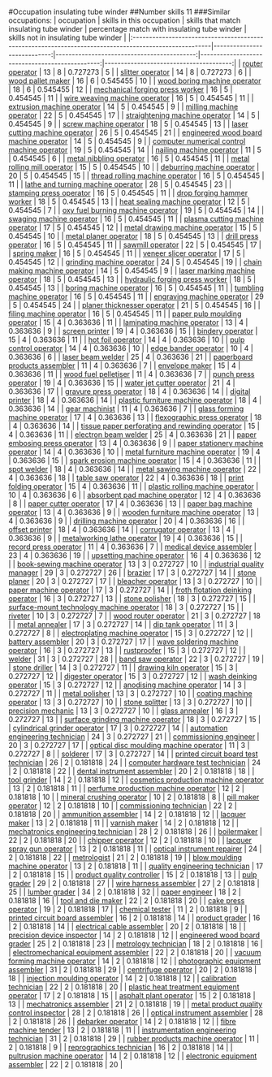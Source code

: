 #Occupation insulating tube winder
##Number skills 11
###Similar occupations:
| occupation                                                                                            |   skills in this occupation |   skills that match insulating tube winder |   percentage match with insulating tube winder |   skills not in insulating tube winder |
|:------------------------------------------------------------------------------------------------------|----------------------------:|-------------------------------------------:|-----------------------------------------------:|---------------------------------------:|
| [router operator](router_operator.md)                                                                 |                          13 |                                          8 |                                       0.727273 |                                      5 |
| [slitter operator](slitter_operator.md)                                                               |                          14 |                                          8 |                                       0.727273 |                                      6 |
| [wood pallet maker](wood_pallet_maker.md)                                                             |                          16 |                                          6 |                                       0.545455 |                                     10 |
| [wood boring machine operator](wood_boring_machine_operator.md)                                       |                          18 |                                          6 |                                       0.545455 |                                     12 |
| [mechanical forging press worker](mechanical_forging_press_worker.md)                                 |                          16 |                                          5 |                                       0.454545 |                                     11 |
| [wire weaving machine operator](wire_weaving_machine_operator.md)                                     |                          16 |                                          5 |                                       0.454545 |                                     11 |
| [extrusion machine operator](extrusion_machine_operator.md)                                           |                          14 |                                          5 |                                       0.454545 |                                      9 |
| [milling machine operator](milling_machine_operator.md)                                               |                          22 |                                          5 |                                       0.454545 |                                     17 |
| [straightening machine operator](straightening_machine_operator.md)                                   |                          14 |                                          5 |                                       0.454545 |                                      9 |
| [screw machine operator](screw_machine_operator.md)                                                   |                          18 |                                          5 |                                       0.454545 |                                     13 |
| [laser cutting machine operator](laser_cutting_machine_operator.md)                                   |                          26 |                                          5 |                                       0.454545 |                                     21 |
| [engineered wood board machine operator](engineered_wood_board_machine_operator.md)                   |                          14 |                                          5 |                                       0.454545 |                                      9 |
| [computer numerical control machine operator](computer_numerical_control_machine_operator.md)         |                          19 |                                          5 |                                       0.454545 |                                     14 |
| [nailing machine operator](nailing_machine_operator.md)                                               |                          11 |                                          5 |                                       0.454545 |                                      6 |
| [metal nibbling operator](metal_nibbling_operator.md)                                                 |                          16 |                                          5 |                                       0.454545 |                                     11 |
| [metal rolling mill operator](metal_rolling_mill_operator.md)                                         |                          15 |                                          5 |                                       0.454545 |                                     10 |
| [deburring machine operator](deburring_machine_operator.md)                                           |                          20 |                                          5 |                                       0.454545 |                                     15 |
| [thread rolling machine operator](thread_rolling_machine_operator.md)                                 |                          16 |                                          5 |                                       0.454545 |                                     11 |
| [lathe and turning machine operator](lathe_and_turning_machine_operator.md)                           |                          28 |                                          5 |                                       0.454545 |                                     23 |
| [stamping press operator](stamping_press_operator.md)                                                 |                          16 |                                          5 |                                       0.454545 |                                     11 |
| [drop forging hammer worker](drop_forging_hammer_worker.md)                                           |                          18 |                                          5 |                                       0.454545 |                                     13 |
| [heat sealing machine operator](heat_sealing_machine_operator.md)                                     |                          12 |                                          5 |                                       0.454545 |                                      7 |
| [oxy fuel burning machine operator](oxy_fuel_burning_machine_operator.md)                             |                          19 |                                          5 |                                       0.454545 |                                     14 |
| [swaging machine operator](swaging_machine_operator.md)                                               |                          16 |                                          5 |                                       0.454545 |                                     11 |
| [plasma cutting machine operator](plasma_cutting_machine_operator.md)                                 |                          17 |                                          5 |                                       0.454545 |                                     12 |
| [metal drawing machine operator](metal_drawing_machine_operator.md)                                   |                          15 |                                          5 |                                       0.454545 |                                     10 |
| [metal planer operator](metal_planer_operator.md)                                                     |                          18 |                                          5 |                                       0.454545 |                                     13 |
| [drill press operator](drill_press_operator.md)                                                       |                          16 |                                          5 |                                       0.454545 |                                     11 |
| [sawmill operator](sawmill_operator.md)                                                               |                          22 |                                          5 |                                       0.454545 |                                     17 |
| [spring maker](spring_maker.md)                                                                       |                          16 |                                          5 |                                       0.454545 |                                     11 |
| [veneer slicer operator](veneer_slicer_operator.md)                                                   |                          17 |                                          5 |                                       0.454545 |                                     12 |
| [grinding machine operator](grinding_machine_operator.md)                                             |                          24 |                                          5 |                                       0.454545 |                                     19 |
| [chain making machine operator](chain_making_machine_operator.md)                                     |                          14 |                                          5 |                                       0.454545 |                                      9 |
| [laser marking machine operator](laser_marking_machine_operator.md)                                   |                          18 |                                          5 |                                       0.454545 |                                     13 |
| [hydraulic forging press worker](hydraulic_forging_press_worker.md)                                   |                          18 |                                          5 |                                       0.454545 |                                     13 |
| [boring machine operator](boring_machine_operator.md)                                                 |                          16 |                                          5 |                                       0.454545 |                                     11 |
| [tumbling machine operator](tumbling_machine_operator.md)                                             |                          16 |                                          5 |                                       0.454545 |                                     11 |
| [engraving machine operator](engraving_machine_operator.md)                                           |                          29 |                                          5 |                                       0.454545 |                                     24 |
| [planer thicknesser operator](planer_thicknesser_operator.md)                                         |                          21 |                                          5 |                                       0.454545 |                                     16 |
| [filing machine operator](filing_machine_operator.md)                                                 |                          16 |                                          5 |                                       0.454545 |                                     11 |
| [paper pulp moulding operator](paper_pulp_moulding_operator.md)                                       |                          15 |                                          4 |                                       0.363636 |                                     11 |
| [laminating machine operator](laminating_machine_operator.md)                                         |                          13 |                                          4 |                                       0.363636 |                                      9 |
| [screen printer](screen_printer.md)                                                                   |                          19 |                                          4 |                                       0.363636 |                                     15 |
| [bindery operator](bindery_operator.md)                                                               |                          15 |                                          4 |                                       0.363636 |                                     11 |
| [hot foil operator](hot_foil_operator.md)                                                             |                          14 |                                          4 |                                       0.363636 |                                     10 |
| [pulp control operator](pulp_control_operator.md)                                                     |                          14 |                                          4 |                                       0.363636 |                                     10 |
| [edge bander operator](edge_bander_operator.md)                                                       |                          10 |                                          4 |                                       0.363636 |                                      6 |
| [laser beam welder](laser_beam_welder.md)                                                             |                          25 |                                          4 |                                       0.363636 |                                     21 |
| [paperboard products assembler](paperboard_products_assembler.md)                                     |                          11 |                                          4 |                                       0.363636 |                                      7 |
| [envelope maker](envelope_maker.md)                                                                   |                          15 |                                          4 |                                       0.363636 |                                     11 |
| [wood fuel pelletiser](wood_fuel_pelletiser.md)                                                       |                          11 |                                          4 |                                       0.363636 |                                      7 |
| [punch press operator](punch_press_operator.md)                                                       |                          19 |                                          4 |                                       0.363636 |                                     15 |
| [water jet cutter operator](water_jet_cutter_operator.md)                                             |                          21 |                                          4 |                                       0.363636 |                                     17 |
| [gravure press operator](gravure_press_operator.md)                                                   |                          18 |                                          4 |                                       0.363636 |                                     14 |
| [digital printer](digital_printer.md)                                                                 |                          18 |                                          4 |                                       0.363636 |                                     14 |
| [plastic furniture machine operator](plastic_furniture_machine_operator.md)                           |                          18 |                                          4 |                                       0.363636 |                                     14 |
| [gear machinist](gear_machinist.md)                                                                   |                          11 |                                          4 |                                       0.363636 |                                      7 |
| [glass forming machine operator](glass_forming_machine_operator.md)                                   |                          17 |                                          4 |                                       0.363636 |                                     13 |
| [flexographic press operator](flexographic_press_operator.md)                                         |                          18 |                                          4 |                                       0.363636 |                                     14 |
| [tissue paper perforating and rewinding operator](tissue_paper_perforating_and_rewinding_operator.md) |                          15 |                                          4 |                                       0.363636 |                                     11 |
| [electron beam welder](electron_beam_welder.md)                                                       |                          25 |                                          4 |                                       0.363636 |                                     21 |
| [paper embosing press operator](paper_embosing_press_operator.md)                                     |                          13 |                                          4 |                                       0.363636 |                                      9 |
| [paper stationery machine operator](paper_stationery_machine_operator.md)                             |                          14 |                                          4 |                                       0.363636 |                                     10 |
| [metal furniture machine operator](metal_furniture_machine_operator.md)                               |                          19 |                                          4 |                                       0.363636 |                                     15 |
| [spark erosion machine operator](spark_erosion_machine_operator.md)                                   |                          15 |                                          4 |                                       0.363636 |                                     11 |
| [spot welder](spot_welder.md)                                                                         |                          18 |                                          4 |                                       0.363636 |                                     14 |
| [metal sawing machine operator](metal_sawing_machine_operator.md)                                     |                          22 |                                          4 |                                       0.363636 |                                     18 |
| [table saw operator](table_saw_operator.md)                                                           |                          22 |                                          4 |                                       0.363636 |                                     18 |
| [print folding operator](print_folding_operator.md)                                                   |                          15 |                                          4 |                                       0.363636 |                                     11 |
| [plastic rolling machine operator](plastic_rolling_machine_operator.md)                               |                          10 |                                          4 |                                       0.363636 |                                      6 |
| [absorbent pad machine operator](absorbent_pad_machine_operator.md)                                   |                          12 |                                          4 |                                       0.363636 |                                      8 |
| [paper cutter operator](paper_cutter_operator.md)                                                     |                          17 |                                          4 |                                       0.363636 |                                     13 |
| [paper bag machine operator](paper_bag_machine_operator.md)                                           |                          13 |                                          4 |                                       0.363636 |                                      9 |
| [wooden furniture machine operator](wooden_furniture_machine_operator.md)                             |                          13 |                                          4 |                                       0.363636 |                                      9 |
| [drilling machine operator](drilling_machine_operator.md)                                             |                          20 |                                          4 |                                       0.363636 |                                     16 |
| [offset printer](offset_printer.md)                                                                   |                          18 |                                          4 |                                       0.363636 |                                     14 |
| [corrugator operator](corrugator_operator.md)                                                         |                          13 |                                          4 |                                       0.363636 |                                      9 |
| [metalworking lathe operator](metalworking_lathe_operator.md)                                         |                          19 |                                          4 |                                       0.363636 |                                     15 |
| [record press operator](record_press_operator.md)                                                     |                          11 |                                          4 |                                       0.363636 |                                      7 |
| [medical device assembler](medical_device_assembler.md)                                               |                          23 |                                          4 |                                       0.363636 |                                     19 |
| [upsetting machine operator](upsetting_machine_operator.md)                                           |                          16 |                                          4 |                                       0.363636 |                                     12 |
| [book-sewing machine operator](book-sewing_machine_operator.md)                                       |                          13 |                                          3 |                                       0.272727 |                                     10 |
| [industrial quality manager](industrial_quality_manager.md)                                           |                          29 |                                          3 |                                       0.272727 |                                     26 |
| [brazier](brazier.md)                                                                                 |                          17 |                                          3 |                                       0.272727 |                                     14 |
| [stone planer](stone_planer.md)                                                                       |                          20 |                                          3 |                                       0.272727 |                                     17 |
| [bleacher operator](bleacher_operator.md)                                                             |                          13 |                                          3 |                                       0.272727 |                                     10 |
| [paper machine operator](paper_machine_operator.md)                                                   |                          17 |                                          3 |                                       0.272727 |                                     14 |
| [froth flotation deinking operator](froth_flotation_deinking_operator.md)                             |                          16 |                                          3 |                                       0.272727 |                                     13 |
| [stone polisher](stone_polisher.md)                                                                   |                          18 |                                          3 |                                       0.272727 |                                     15 |
| [surface-mount technology machine operator](surface-mount_technology_machine_operator.md)             |                          18 |                                          3 |                                       0.272727 |                                     15 |
| [riveter](riveter.md)                                                                                 |                          10 |                                          3 |                                       0.272727 |                                      7 |
| [wood router operator](wood_router_operator.md)                                                       |                          21 |                                          3 |                                       0.272727 |                                     18 |
| [metal annealer](metal_annealer.md)                                                                   |                          17 |                                          3 |                                       0.272727 |                                     14 |
| [dip tank operator](dip_tank_operator.md)                                                             |                          11 |                                          3 |                                       0.272727 |                                      8 |
| [electroplating machine operator](electroplating_machine_operator.md)                                 |                          15 |                                          3 |                                       0.272727 |                                     12 |
| [battery assembler](battery_assembler.md)                                                             |                          20 |                                          3 |                                       0.272727 |                                     17 |
| [wave soldering machine operator](wave_soldering_machine_operator.md)                                 |                          16 |                                          3 |                                       0.272727 |                                     13 |
| [rustproofer](rustproofer.md)                                                                         |                          15 |                                          3 |                                       0.272727 |                                     12 |
| [welder](welder.md)                                                                                   |                          31 |                                          3 |                                       0.272727 |                                     28 |
| [band saw operator](band_saw_operator.md)                                                             |                          22 |                                          3 |                                       0.272727 |                                     19 |
| [stone driller](stone_driller.md)                                                                     |                          14 |                                          3 |                                       0.272727 |                                     11 |
| [drawing kiln operator](drawing_kiln_operator.md)                                                     |                          15 |                                          3 |                                       0.272727 |                                     12 |
| [digester operator](digester_operator.md)                                                             |                          15 |                                          3 |                                       0.272727 |                                     12 |
| [wash deinking operator](wash_deinking_operator.md)                                                   |                          15 |                                          3 |                                       0.272727 |                                     12 |
| [anodising machine operator](anodising_machine_operator.md)                                           |                          14 |                                          3 |                                       0.272727 |                                     11 |
| [metal polisher](metal_polisher.md)                                                                   |                          13 |                                          3 |                                       0.272727 |                                     10 |
| [coating machine operator](coating_machine_operator.md)                                               |                          13 |                                          3 |                                       0.272727 |                                     10 |
| [stone splitter](stone_splitter.md)                                                                   |                          13 |                                          3 |                                       0.272727 |                                     10 |
| [precision mechanic](precision_mechanic.md)                                                           |                          13 |                                          3 |                                       0.272727 |                                     10 |
| [glass annealer](glass_annealer.md)                                                                   |                          16 |                                          3 |                                       0.272727 |                                     13 |
| [surface grinding machine operator](surface_grinding_machine_operator.md)                             |                          18 |                                          3 |                                       0.272727 |                                     15 |
| [cylindrical grinder operator](cylindrical_grinder_operator.md)                                       |                          17 |                                          3 |                                       0.272727 |                                     14 |
| [automation engineering technician](automation_engineering_technician.md)                             |                          24 |                                          3 |                                       0.272727 |                                     21 |
| [commissioning engineer](commissioning_engineer.md)                                                   |                          20 |                                          3 |                                       0.272727 |                                     17 |
| [optical disc moulding machine operator](optical_disc_moulding_machine_operator.md)                   |                          11 |                                          3 |                                       0.272727 |                                      8 |
| [solderer](solderer.md)                                                                               |                          17 |                                          3 |                                       0.272727 |                                     14 |
| [printed circuit board test technician](printed_circuit_board_test_technician.md)                     |                          26 |                                          2 |                                       0.181818 |                                     24 |
| [computer hardware test technician](computer_hardware_test_technician.md)                             |                          24 |                                          2 |                                       0.181818 |                                     22 |
| [dental instrument assembler](dental_instrument_assembler.md)                                         |                          20 |                                          2 |                                       0.181818 |                                     18 |
| [tool grinder](tool_grinder.md)                                                                       |                          14 |                                          2 |                                       0.181818 |                                     12 |
| [cosmetics production machine operator](cosmetics_production_machine_operator.md)                     |                          13 |                                          2 |                                       0.181818 |                                     11 |
| [perfume production machine operator](perfume_production_machine_operator.md)                         |                          12 |                                          2 |                                       0.181818 |                                     10 |
| [mineral crushing operator](mineral_crushing_operator.md)                                             |                          10 |                                          2 |                                       0.181818 |                                      8 |
| [pill maker operator](pill_maker_operator.md)                                                         |                          12 |                                          2 |                                       0.181818 |                                     10 |
| [commissioning technician](commissioning_technician.md)                                               |                          22 |                                          2 |                                       0.181818 |                                     20 |
| [ammunition assembler](ammunition_assembler.md)                                                       |                          14 |                                          2 |                                       0.181818 |                                     12 |
| [lacquer maker](lacquer_maker.md)                                                                     |                          13 |                                          2 |                                       0.181818 |                                     11 |
| [varnish maker](varnish_maker.md)                                                                     |                          14 |                                          2 |                                       0.181818 |                                     12 |
| [mechatronics engineering technician](mechatronics_engineering_technician.md)                         |                          28 |                                          2 |                                       0.181818 |                                     26 |
| [boilermaker](boilermaker.md)                                                                         |                          22 |                                          2 |                                       0.181818 |                                     20 |
| [chipper operator](chipper_operator.md)                                                               |                          12 |                                          2 |                                       0.181818 |                                     10 |
| [lacquer spray gun operator](lacquer_spray_gun_operator.md)                                           |                          13 |                                          2 |                                       0.181818 |                                     11 |
| [optical instrument repairer](optical_instrument_repairer.md)                                         |                          24 |                                          2 |                                       0.181818 |                                     22 |
| [metrologist](metrologist.md)                                                                         |                          21 |                                          2 |                                       0.181818 |                                     19 |
| [blow moulding machine operator](blow_moulding_machine_operator.md)                                   |                          13 |                                          2 |                                       0.181818 |                                     11 |
| [quality engineering technician](quality_engineering_technician.md)                                   |                          17 |                                          2 |                                       0.181818 |                                     15 |
| [product quality controller](product_quality_controller.md)                                           |                          15 |                                          2 |                                       0.181818 |                                     13 |
| [pulp grader](pulp_grader.md)                                                                         |                          29 |                                          2 |                                       0.181818 |                                     27 |
| [wire harness assembler](wire_harness_assembler.md)                                                   |                          27 |                                          2 |                                       0.181818 |                                     25 |
| [lumber grader](lumber_grader.md)                                                                     |                          34 |                                          2 |                                       0.181818 |                                     32 |
| [paper engineer](paper_engineer.md)                                                                   |                          18 |                                          2 |                                       0.181818 |                                     16 |
| [tool and die maker](tool_and_die_maker.md)                                                           |                          22 |                                          2 |                                       0.181818 |                                     20 |
| [cake press operator](cake_press_operator.md)                                                         |                          19 |                                          2 |                                       0.181818 |                                     17 |
| [chemical tester](chemical_tester.md)                                                                 |                          11 |                                          2 |                                       0.181818 |                                      9 |
| [printed circuit board assembler](printed_circuit_board_assembler.md)                                 |                          16 |                                          2 |                                       0.181818 |                                     14 |
| [product grader](product_grader.md)                                                                   |                          16 |                                          2 |                                       0.181818 |                                     14 |
| [electrical cable assembler](electrical_cable_assembler.md)                                           |                          20 |                                          2 |                                       0.181818 |                                     18 |
| [precision device inspector](precision_device_inspector.md)                                           |                          14 |                                          2 |                                       0.181818 |                                     12 |
| [engineered wood board grader](engineered_wood_board_grader.md)                                       |                          25 |                                          2 |                                       0.181818 |                                     23 |
| [metrology technician](metrology_technician.md)                                                       |                          18 |                                          2 |                                       0.181818 |                                     16 |
| [electromechanical equipment assembler](electromechanical_equipment_assembler.md)                     |                          22 |                                          2 |                                       0.181818 |                                     20 |
| [vacuum forming machine operator](vacuum_forming_machine_operator.md)                                 |                          14 |                                          2 |                                       0.181818 |                                     12 |
| [photographic equipment assembler](photographic_equipment_assembler.md)                               |                          31 |                                          2 |                                       0.181818 |                                     29 |
| [centrifuge operator](centrifuge_operator.md)                                                         |                          20 |                                          2 |                                       0.181818 |                                     18 |
| [injection moulding operator](injection_moulding_operator.md)                                         |                          14 |                                          2 |                                       0.181818 |                                     12 |
| [calibration technician](calibration_technician.md)                                                   |                          22 |                                          2 |                                       0.181818 |                                     20 |
| [plastic heat treatment equipment operator](plastic_heat_treatment_equipment_operator.md)             |                          17 |                                          2 |                                       0.181818 |                                     15 |
| [asphalt plant operator](asphalt_plant_operator.md)                                                   |                          15 |                                          2 |                                       0.181818 |                                     13 |
| [mechatronics assembler](mechatronics_assembler.md)                                                   |                          21 |                                          2 |                                       0.181818 |                                     19 |
| [metal product quality control inspector](metal_product_quality_control_inspector.md)                 |                          28 |                                          2 |                                       0.181818 |                                     26 |
| [optical instrument assembler](optical_instrument_assembler.md)                                       |                          28 |                                          2 |                                       0.181818 |                                     26 |
| [debarker operator](debarker_operator.md)                                                             |                          14 |                                          2 |                                       0.181818 |                                     12 |
| [fibre machine tender](fibre_machine_tender.md)                                                       |                          13 |                                          2 |                                       0.181818 |                                     11 |
| [instrumentation engineering technician](instrumentation_engineering_technician.md)                   |                          31 |                                          2 |                                       0.181818 |                                     29 |
| [rubber products machine operator](rubber_products_machine_operator.md)                               |                          11 |                                          2 |                                       0.181818 |                                      9 |
| [reprographics technician](reprographics_technician.md)                                               |                          16 |                                          2 |                                       0.181818 |                                     14 |
| [pultrusion machine operator](pultrusion_machine_operator.md)                                         |                          14 |                                          2 |                                       0.181818 |                                     12 |
| [electronic equipment assembler](electronic_equipment_assembler.md)                                   |                          22 |                                          2 |                                       0.181818 |                                     20 |
